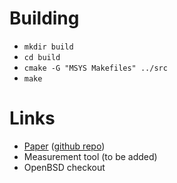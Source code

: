 # Building
* `mkdir build`
* `cd build`
* `cmake -G "MSYS Makefiles" ../src`
* `make`

# Links
* [Paper](https://www.authorea.com/users/87525/articles/105798/_show_article?access_token=C2nWklTKKQM3vNmRBNneHw) ([github repo](https://github.com/baconator/autopledge-paper))
* Measurement tool (to be added)
* OpenBSD checkout
